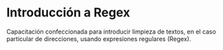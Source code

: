 # Introducción a Regex

Capacitación confeccionada para introducir limpieza de textos, en el caso particular de direcciones, usando expresiones regulares (Regex).
